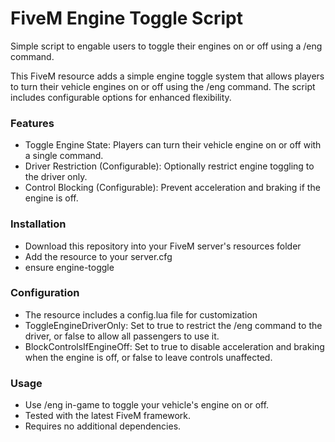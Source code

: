 # FiveM Engine Toggle Script
Simple script to engable users to toggle their engines on or off using a /eng command.

This FiveM resource adds a simple engine toggle system that allows players to turn their vehicle engines on or off using the /eng command. The script includes configurable options for enhanced flexibility.

### Features
- Toggle Engine State: Players can turn their vehicle engine on or off with a single command.
- Driver Restriction (Configurable): Optionally restrict engine toggling to the driver only.
- Control Blocking (Configurable): Prevent acceleration and braking if the engine is off.

### Installation
- Download this repository into your FiveM server's resources folder
- Add the resource to your server.cfg
- ensure engine-toggle

### Configuration
- The resource includes a config.lua file for customization
- ToggleEngineDriverOnly: Set to true to restrict the /eng command to the driver, or false to allow all passengers to use it.
- BlockControlsIfEngineOff: Set to true to disable acceleration and braking when the engine is off, or false to leave controls unaffected.

### Usage
- Use /eng in-game to toggle your vehicle's engine on or off.
- Tested with the latest FiveM framework.
- Requires no additional dependencies.
